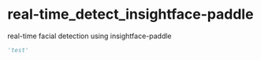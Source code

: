 # real-time_detect_insightface-paddle
real-time facial detection using insightface-paddle  
```python
'test'
```
